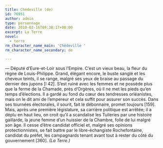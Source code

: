 ```yaml
---
title: Chédeville (de)
id: 76951
author: admin
type: personnage
date: 2010-02-16T09:38:17+00:00
excerpt: La Terre
novel:
  - terre
rm_character_name_main: 'Chédeville '
rm_character_name_secondary: de

---
```

— Député d&rsquo;Eure-et-Loir sous l&rsquo;Empire. C&rsquo;est un vieux beau, la fleur du règne de Louis-Philippe. Grand, élégant encore, le buste sanglé et les cheveux teints, il se range, malgré ses yeux de braise au passage du dernier des jupons [l 42]. S&rsquo;est ruiné avec les femmes et ne possède plus que la ferme de la Chamade, près d&rsquo;Orgères, où il ne met les pieds qu&rsquo;en temps d&rsquo;élections. Il a gardé au fond du cœur des tendresses orléanistes, mais on le dit ami de l&rsquo;empereur et cela suffit pour assurer son succès. Dans ses tournées électorales, il sourit, fait le débonnaire, promet toujours [159]. Mais, après une première législature, sa carrière politique est arrêtée; il a déplu en haut lieu, on croit qu&rsquo;il a scandalisé les Tuileries par une histoire gaillarde, la jeune femme d&rsquo;un huissier de la Chambre, folle de lui malgré son âge. Il cesse d&rsquo;être candidat officiel et, malgré ses opinions protectionnistes, se fait battre par le libre-échangiste Rochefontaine, candidat du préfet, les campagnards tenant avant tout à rester du côté du gouvernement [360]. _(La Terre.)_